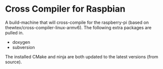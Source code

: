 # Cross Compiler for Raspbian

A build-machine that will cross-compile for the raspberry-pi (based on
thewtex/cross-compiler-linux-armv6).  The following extra packages are pulled
in.
* doxygen
* subversion

The installed CMake and ninja are both updated to the latest versions (from
source).
